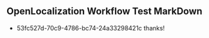 ## OpenLocalization Workflow Test MarkDown
* 53fc527d-70c9-4786-bc74-24a33298421c thanks!

<!--HONumber=Aug16_HO5-->


